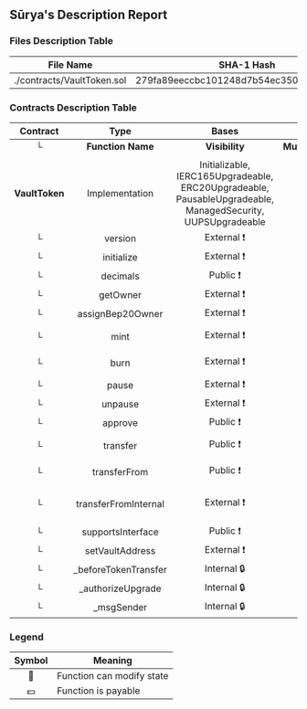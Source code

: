 ## Sūrya's Description Report

### Files Description Table


|  File Name  |  SHA-1 Hash  |
|-------------|--------------|
| ./contracts/VaultToken.sol | 279fa89eeccbc101248d7b54ec350a53efc90691 |


### Contracts Description Table


|  Contract  |         Type        |       Bases      |                  |                 |
|:----------:|:-------------------:|:----------------:|:----------------:|:---------------:|
|     └      |  **Function Name**  |  **Visibility**  |  **Mutability**  |  **Modifiers**  |
||||||
| **VaultToken** | Implementation | Initializable, IERC165Upgradeable, ERC20Upgradeable, PausableUpgradeable, ManagedSecurity, UUPSUpgradeable |||
| └ | version | External ❗️ |   |NO❗️ |
| └ | initialize | External ❗️ | 🛑  | initializer |
| └ | decimals | Public ❗️ |   |NO❗️ |
| └ | getOwner | External ❗️ |   |NO❗️ |
| └ | assignBep20Owner | External ❗️ | 🛑  | onlyRole |
| └ | mint | External ❗️ | 🛑  | onlyRole whenNotPaused |
| └ | burn | External ❗️ | 🛑  | onlyRole whenNotPaused |
| └ | pause | External ❗️ | 🛑  | onlyRole |
| └ | unpause | External ❗️ | 🛑  | onlyRole |
| └ | approve | Public ❗️ | 🛑  | whenNotPaused |
| └ | transfer | Public ❗️ | 🛑  | whenNotPaused vaultMustBeSet |
| └ | transferFrom | Public ❗️ | 🛑  | whenNotPaused vaultMustBeSet |
| └ | transferFromInternal | External ❗️ | 🛑  | onlyVault vaultMustBeSet whenNotPaused |
| └ | supportsInterface | Public ❗️ |   |NO❗️ |
| └ | setVaultAddress | External ❗️ | 🛑  | onlyRole |
| └ | _beforeTokenTransfer | Internal 🔒 | 🛑  | whenNotPaused |
| └ | _authorizeUpgrade | Internal 🔒 | 🛑  | onlyRole |
| └ | _msgSender | Internal 🔒 |   | |


### Legend

|  Symbol  |  Meaning  |
|:--------:|-----------|
|    🛑    | Function can modify state |
|    💵    | Function is payable |
